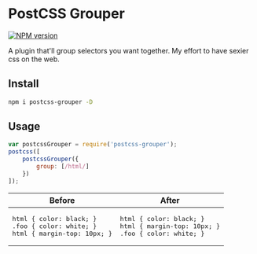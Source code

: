 PostCSS Grouper
===============

[![NPM version](https://img.shields.io/npm/v/postcss-grouper.svg?style=flat-square)](https://www.npmjs.com/package/postcss-grouper)

A plugin that'll group selectors you want together. My effort to have sexier css on the web.

## Install

```sh
npm i postcss-grouper -D
```

## Usage

```js
var postcssGrouper = require('postcss-grouper');
postcss([
	postcssGrouper({
		group: [/html/]
	})
]);
```

<table>
  <thead>
    <tr>
      <th>Before</th>
      <th>After</th>
  <tbody>
    <tr>
      <td>
        <div class="highlight highlight-source-css">
<pre>
html { color: black; }
.foo { color: white; }
html { margin-top: 10px; }
</pre>
        </div>
      </td>
      <td>
        <div class="highlight highlight-source-css">
<pre>
html { color: black; }
html { margin-top: 10px; }
.foo { color: white; }
</pre>
        </div>
      </td>
    </tr>
  </tbody>
</table>
